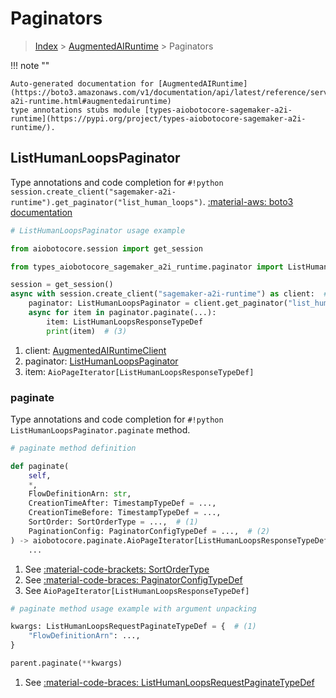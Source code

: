 # Paginators

> [Index](../README.md) > [AugmentedAIRuntime](./README.md) > Paginators

!!! note ""

    Auto-generated documentation for [AugmentedAIRuntime](https://boto3.amazonaws.com/v1/documentation/api/latest/reference/services/sagemaker-a2i-runtime.html#augmentedairuntime)
    type annotations stubs module [types-aiobotocore-sagemaker-a2i-runtime](https://pypi.org/project/types-aiobotocore-sagemaker-a2i-runtime/).

## ListHumanLoopsPaginator

Type annotations and code completion for `#!python session.create_client("sagemaker-a2i-runtime").get_paginator("list_human_loops")`.
[:material-aws: boto3 documentation](https://boto3.amazonaws.com/v1/documentation/api/latest/reference/services/sagemaker-a2i-runtime/paginator/ListHumanLoops.html#AugmentedAIRuntime.Paginator.ListHumanLoops)

```python
# ListHumanLoopsPaginator usage example

from aiobotocore.session import get_session

from types_aiobotocore_sagemaker_a2i_runtime.paginator import ListHumanLoopsPaginator

session = get_session()
async with session.create_client("sagemaker-a2i-runtime") as client:  # (1)
    paginator: ListHumanLoopsPaginator = client.get_paginator("list_human_loops")  # (2)
    async for item in paginator.paginate(...):
        item: ListHumanLoopsResponseTypeDef
        print(item)  # (3)
```

1. client: [AugmentedAIRuntimeClient](./client.md)
2. paginator: [ListHumanLoopsPaginator](./paginators.md#listhumanloopspaginator)
3. item: `AioPageIterator[ListHumanLoopsResponseTypeDef]`


### paginate

Type annotations and code completion for `#!python ListHumanLoopsPaginator.paginate` method.

```python
# paginate method definition

def paginate(
    self,
    *,
    FlowDefinitionArn: str,
    CreationTimeAfter: TimestampTypeDef = ...,
    CreationTimeBefore: TimestampTypeDef = ...,
    SortOrder: SortOrderType = ...,  # (1)
    PaginationConfig: PaginatorConfigTypeDef = ...,  # (2)
) -> aiobotocore.paginate.AioPageIterator[ListHumanLoopsResponseTypeDef]:  # (3)
    ...
```

1. See [:material-code-brackets: SortOrderType](./literals.md#sortordertype)
2. See [:material-code-braces: PaginatorConfigTypeDef](./type_defs.md#paginatorconfigtypedef)
3. See `AioPageIterator[ListHumanLoopsResponseTypeDef]`


```python
# paginate method usage example with argument unpacking

kwargs: ListHumanLoopsRequestPaginateTypeDef = {  # (1)
    "FlowDefinitionArn": ...,
}

parent.paginate(**kwargs)
```

1. See [:material-code-braces: ListHumanLoopsRequestPaginateTypeDef](./type_defs.md#listhumanloopsrequestpaginatetypedef)

